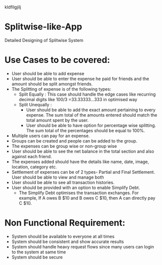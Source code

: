 kldfilgjilj
# Splitwise-like-App
Detailed Designing of Splitwise System

# Use Cases to be covered:
- User should be able to add expense
- User should be able to enter the expense he paid for friends and the amount should be split amongst friends.
- The Splitting of expense is of the following types:
  - Split Equally : This case should handle the edge cases like recurring decimal digits like 100/3 =33.33333...333 in optimised way
  - Split Unequally :
    - User should be able to add the exact amount pertaining to every expense. The sum total of the amounts entered should match the total amount spent by the user.
    - User should be able to have option for percentage wise splitting. The sum total of the percentages should be equal to 100%.
- Multiple users can pay for an expense.
- Groups can be created and people can be added to the group.
- The expenses can be group wise or non-group wise
- User should be able to see the net balance in the total section and also against each friend.
- The expenses added should have the details like name, date, image, location, category etc.
- Settlement of expenses can be of 2 types- Partial and Final Settlement. User should be able to view and manage both
- User should be able to see all transaction histories.
- User should be provided with an option to enable Simplify Debt.
  - The Simplify Debt optimises the transaction exchanges. For example, If A owes B $10 and B owes C $10, then A can directly pay C $10.
  
# Non Functional Requirement:
- System should be available to everyone at all times
- System should be consistent and show accurate results
- System should handle heavy request flows since many users can login to the system at same time
- System should be secure
